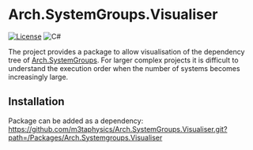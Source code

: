 # Arch.SystemGroups.Visualiser

[![License](https://img.shields.io/badge/License-Apache_2.0-blue.svg?style=for-the-badge)](https://opensource.org/licenses/Apache-2.0)
![C#](https://img.shields.io/badge/c%23-%23239120.svg?style=for-the-badge&logo=c-sharp&logoColor=white)


The project provides a package to allow visualisation of the dependency tree of [Arch.SystemGroups](https://github.com/mikhail-dcl/Arch.SystemGroups/). For larger complex projects it is difficult to understand the execution order when the number of systems becomes increasingly large.

## Installation
Package can be added as a dependency: https://github.com/m3taphysics/Arch.SystemGroups.Visualiser.git?path=/Packages/Arch.Systemgroups.Visualiser
